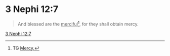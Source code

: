 # 3 Nephi 12:7

> And blessed are the <u>merciful</u>[^a], for they shall obtain mercy.

[3 Nephi 12:7](https://www.churchofjesuschrist.org/study/scriptures/bofm/3-ne/12?lang=eng&id=p7#p7)


[^a]: TG [Mercy.](https://www.churchofjesuschrist.org/study/scriptures/tg/mercy?lang=eng)

